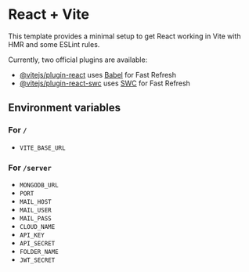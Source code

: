 # React + Vite

This template provides a minimal setup to get React working in Vite with HMR and some ESLint rules.

Currently, two official plugins are available:

-   [@vitejs/plugin-react](https://github.com/vitejs/vite-plugin-react/blob/main/packages/plugin-react/README.md) uses [Babel](https://babeljs.io/) for Fast Refresh
-   [@vitejs/plugin-react-swc](https://github.com/vitejs/vite-plugin-react-swc) uses [SWC](https://swc.rs/) for Fast Refresh

## Environment variables

### For `/`

-   `VITE_BASE_URL`

### For `/server`

-   `MONGODB_URL`
-   `PORT`
-   `MAIL_HOST`
-   `MAIL_USER`
-   `MAIL_PASS`
-   `CLOUD_NAME`
-   `API_KEY`
-   `API_SECRET`
-   `FOLDER_NAME`
-   `JWT_SECRET`
